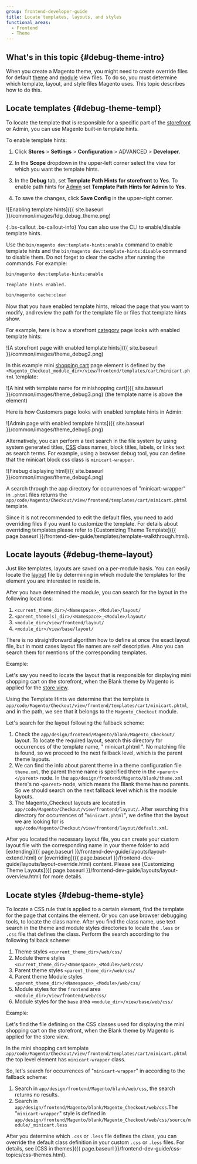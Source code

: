 ```yaml
---
group: frontend-developer-guide
title: Locate templates, layouts, and styles
functional_areas:
  - Frontend
  - Theme
---
```


## What's in this topic {#debug-theme-intro}

When you create a Magento theme, you might need to create override files for default [theme](https://glossary.magento.com/theme) and [module](https://glossary.magento.com/module) view files. To do so, you must determine which template, layout, and style files Magento uses. This topic describes how to do this.

## Locate templates {#debug-theme-templ}

To locate the template that is responsible for a specific part of the [storefront](https://glossary.magento.com/storefront) or Admin, you can use Magento built-in template hints.

To enable template hints:

1. Click **Stores** > **Settings** > **Configuration** > ADVANCED > **Developer**.

1. In the **Scope** dropdown in the upper-left corner select the view for which you want the template hints.

1. In the **Debug** tab, set **Template Path Hints for storefront** to **Yes**. To enable path hints for [Admin](https://glossary.magento.com/admin) set **Template Path Hints for Admin** to **Yes**.
1. To save the changes, click **Save Config** in the upper-right corner.

![Enabling template hints]({{ site.baseurl }}/common/images/fdg_debug_theme.png)

{:.bs-callout .bs-callout-info}
You can also use the CLI to enable/disable template hints.

Use the `bin/magento dev:template-hints:enable` command to enable template hints and the `bin/magento dev:template-hints:disable` command to disable them. Do not forget to clear the cache after running the commands. For example:

```bash
bin/magento dev:template-hints:enable
```

```terminal
Template hints enabled.
```

```bash
bin/magento cache:clean
```

Now that you have enabled template hints, reload the page that you want to modify, and review the path for the template file or files that template hints show.

For example, here is how a storefront [category](https://glossary.magento.com/category) page looks with enabled template hints:

![A storefront page with enabled template hints]({{ site.baseurl }}/common/images/theme_debug2.png)

In this example mini [shopping cart](https://glossary.magento.com/shopping-cart) page element is defined by the `<Magento_Checkout_module_dir>/view/frontend/templates/cart/minicart.phtml` template:

![A hint with template name for minishopping cart]({{ site.baseurl }}/common/images/theme_debug3.png)
(the template name is above the element)

Here is how Customers page looks with enabled template hints in Admin:

![Admin page with enabled template hints]({{ site.baseurl }}/common/images/theme_debug5.png)

Alternatively, you can perform a text search in the file system by using system generated titles, [CSS](https://glossary.magento.com/css) class names, block titles, labels, or links text as search terms.
For example, using a browser debug tool, you can define that the minicart block css class is `minicart-wrapper`.

![Firebug displaying html]({{ site.baseurl }}/common/images/theme_debug4.png)

A search through the app directory for occurrences of "minicart-wrapper" in `.phtml` files returns the `app/code/Magento/Checkout/view/frontend/templates/cart/minicart.phtml` template.

Since it is not recommended to edit the default files, you need to add overriding files if you want to customize the template. For details about overriding templates please refer to [Customizing Theme Template]({{ page.baseurl }}/frontend-dev-guide/templates/template-walkthrough.html).

## Locate layouts {#debug-theme-layout}

Just like templates, layouts are saved on a per-module basis. You can easily locate the [layout](https://glossary.magento.com/layout) file by determining in which module the templates for the element you are interested in reside in.

After you have determined the module, you can search for the layout in the following locations:

1. `<current_theme_dir>/<Namespace>_<Module>/layout/`
1. `<parent_theme(s)_dir>/<Namespace>_<Module>/layout/`
1. `<module_dir>/view/frontend/layout/`
1. `<module_dir>/view/base/layout/`

There is no straightforward algorithm how to define at once the exact layout file, but in most cases layout file names are self descriptive. Also you can search them for mentions of the corresponding templates.

Example:

Let's say you need to locate the layout that is responsible for displaying mini shopping cart on the storefront, when the Blank theme by Magento is applied for the [store view](https://glossary.magento.com/store-view).

Using the Template Hints we determine that the template is `app/code/Magento/Checkout/view/frontend/templates/cart/minicart.phtml`, and in the path, we see that it belongs to the `Magento_Checkout` module.

Let's search for the layout following the fallback scheme:

1. Check the `app/design/frontend/Magento/blank/Magento_Checkout/` layout. To locate the required layout, search this directory for occurrences of the template name, " minicart.phtml ". No matching file is found, so we proceed to the next fallback level, which is the parent theme layouts.
1. We can find the info about parent theme in a theme configuration file `theme.xml`, the parent theme name is specified there in the `<parent></parent>` node. In the `app/design/frontend/Magento/blank/theme.xml` there's no `<parent>` node, which means the Blank theme has no parents. So we should search on the next fallback level which is the module layouts.
1. The Magento_Checkout layouts are located in `app/code/Magento/Checkout/view/frontend/layout/`. After searching this directory for occurrences of "`minicart.phtml`", we define that the layout we are looking for is `app/code/Magento/Checkout/view/frontend/layout/default.xml`.

After you located the necessary layout file, you can create your custom layout file with the corresponding name in your theme folder to add [extending]({{ page.baseurl }}/frontend-dev-guide/layouts/layout-extend.html) or [overriding]({{ page.baseurl }}/frontend-dev-guide/layouts/layout-override.html) content. Please see [Customizing Theme Layouts]({{ page.baseurl }}/frontend-dev-guide/layouts/layout-overview.html) for more details.

## Locate styles {#debug-theme-style}

To locate a CSS rule that is applied to a certain element, find the template for the page that contains the element. Or you can use browser debugging tools, to locate the class name.
After you find the class name, use text search in the theme and module styles directories to locate the `.less` or `.css` file that defines the class. Perform the search according to the following fallback scheme:

1. Theme styles `<current_theme_dir>/web/css/`
1. Module theme styles `<current_theme_dir>/<Namespace>_<Module>/web/css/`
1. Parent theme styles `<parent_theme_dir>/web/css/`
1. Parent theme Module styles `<parent_theme_dir>/<Namespace>_<Module>/web/css/`
1. Module styles for the `frontend` area `<module_dir>/view/frontend/web/css/`
1. Module styles for the `base` area `<module_dir>/view/base/web/css/`

Example:

Let's find the file defining on the CSS classes used for displaying the mini shopping cart on the storefront, when the Blank theme by Magento is applied for the store view.

In the mini shopping cart template `app/code/Magento/Checkout/view/frontend/templates/cart/minicart.phtml` the top level element has `minicart-wrapper` class.

So, let's search for occurrences of "`minicart-wrapper`" in according to the fallback scheme:

1. Search in `app/design/frontend/Magento/blank/web/css`, the search returns no results.
1. Search in `app/design/frontend/Magento/blank/Magento_Checkout/web/css`.The "`minicart-wrapper`" style is defined in `app/design/frontend/Magento/blank/Magento_Checkout/web/css/source/module/_minicart.less`

After you determine which `.css` or `.less` file defines the class, you can override the default class definition in your custom `.css` or `.less` files.  For details, see [CSS in themes]({{ page.baseurl }}/frontend-dev-guide/css-topics/css-themes.html).
